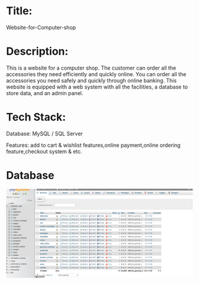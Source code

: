 # Title:
Website-for-Computer-shop


# Description:
This is a website for a computer shop. The customer can order all the accessories they need efficiently and quickly online. You can order all the accessories you need safely and quickly through online banking. This website is equipped with a web system with all the facilities, a database to store data, and an admin panel.

# Tech Stack:
Database: MySQL / SQL Server

Features: add to cart & wishlist features,online payment,online ordering feature,checkout system & etc.

# Database
![image alt](https://github.com/Roshani797/Website-for-Computer-shop/blob/c13ee6872b02041ea57ce7eba88689922db75040/database12.png)


